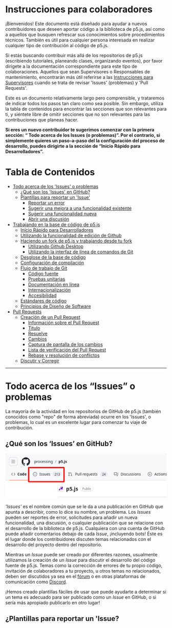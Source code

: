 # Instrucciones para colaboradores

¡Bienvenidos! Este documento está diseñado para ayudar a nuevos contribuidores que deseen aportar código a la biblioteca de p5.js, así como a aquellos que busquen refrescar sus conocimientos sobre procedimientos técnicos. También es útil para cualquier persona interesada en realizar cualquier tipo de contribución al código de p5.js.

Si estás buscando contribuir más allá de los repositorios de p5.js (escribiendo tutoriales, planeando clases, organizando eventos), por favor dirígete a la documentación correspondiente para este tipo de colaboraciones. Aquellos que sean Supervisores o Responsables de mantenimiento, encontrarán más útil referirse a las [Instrucciones para Supervisores](https://github.com/processing/p5.js/blob/main/contributor_docs/steward_guidelines.md) cuando se trata de revisar 'Issues' (problemas) y 'Pull Requests'. 

Este es un documento relativamente largo pero comprensible, y trataremos de indicar todos los pasos tan claro como sea posible. Sin embargo, utiliza la tabla de contenidos para encontrar las secciones que son relevantes para ti, y siéntete libre de omitir secciones que no son relevantes para las contribuciones que planeas hacer. 

**Si eres un nuevo contribuidor te sugerimos comenzar con la primera sección: “ Todo acerca de los Issues (o problemas)”.  Por el contrario, si simplemente quieres un paso-a-paso del la configuración del  proceso de desarrollo, puedes dirigirte a la sección  de “Inicio Rápido para Desarrolladores”.**


# Tabla de Contenidos

- [Todo acerca de los 'Issues' o problemas](#all-about-issues)
  - [¿Qué son los 'Issues' en GitHub?](#what-are-issues)
  - [Plantillas para reportar un 'Issue'](#issue-templates)
    - [Reportar un error](#found-a-bug)
    - [Sugerir una mejora a una funcionalidad existente](#existing-feature-enhancement)
    - [Sugerir una funcionalidad nueva](#new-feature-request)
    - [Abrir una discusión ](#discussion)
- [Trabajando en la base de código de p5.js](#working-on-the-p5js-codebase)
  - [Inicio Rápido para Desarrolladores](#quick-get-started-for-developers)
  - [Utilizando la funcionalidad de edición de Github](#using-the-github-edit-functionality)
  - [Haciendo un fork de p5.js y trabajando desde tu fork](#forking-p5js-and-working-from-your-fork)
    - [Utilizando Github Desktop](#using-github-desktop)
    - [Utilizando la interfaz de línea de comandos de Git](#using-the-git-command-line-interface)
  - [Desglose de la base de código ](#codebase-breakdown)
  - [Configuración de compilación](#build-setup)
  - [Flujo de trabajo de Git](#git-workflow)
    - [Código fuente](#source-code)
    - [Pruebas unitarias](#unit-tests)
    - [Documentación en línea](#inline-documentation)
    - [Internacionalización](https://github.com/processing/p5.js/blob/main/contributor_docs/contributor_guidelines.md#internationalization)
    - [Accesibilidad](#accessibility)
  - [Estándares de código](#code-standard)
  - [Principios de Diseño de Software](#software-design-principles)
- [Pull Requests](#pull-requests)
  - [Creación de un Pull Request](#creating-a-pull-request)
    - [Información sobre el Pull Request](#pull-request-information)
    - [Titulo](#title)
    - [Resuelve ](#resolves)
    - [Cambios](#changes)
    - [Captura de pantalla de los cambios](#screenshots-of-the-change)
    - [Lista de verificación del Pull Request](#pr-checklist)
    - [Rebase y resolución de conflictos](#rebase-and-resolve-conflicts)
  - [Discutir y Corregir](#discuss-and-amend)

---
# Todo acerca de los “Issues” o problemas

La mayoría de la actividad en los repositorios de GitHub de p5.js (también conocidos como "repo" de forma abreviada) ocurre en los 'Issues', o problemas, lo cual es un excelente lugar para comenzar tu viaje de contribución.


## ¿Qué son los ‘Issues’ en GitHub?

![A cropped screenshot of the p5.js library GitHub repository, only showing contents of the top right corner. A red box is drawn on top of the screenshot surrounding the Issues tab.](../images/issues-tab.png)

<em>'Issues'</em> es el nombre común que se le da a una publicación en GitHub que apunta a describir, como lo dice su nombre, un problema.  Los <em>Issues</em> pueden ser reportes de error, solicitudes para añadir un nueva funcionalidad, una discusión, o cualquier publicación que se relacione con el desarrollo de la biblioteca de p5.js. Cualquiera con una cuenta de GitHub puede añadir comentarios debajo de cada <em>Issue</em>, ¡incluyendo bots! Éste es el lugar donde los contribuidores discuten temas relacionados con el desarrollo del proyecto dentro del repositorio.

Mientras un <em>Issue</em> puede ser creado por diferentes razones, usualmente utilizamos la creación de un <em>Issue</em> para discutir el desarrollo del  código fuente de p5.js. Temas como la corrección de errores de tu propio código, invitación de colaboradores a tu proyecto, u otros temas no relacionados, deben ser discutidos ya sea en el [fórum](https://discourse.processing.com) o en otras plataformas de comunicación como [Discord](https://discord.gg/SHQ8dH25r9).

¡Hemos creado plantillas fáciles de usar que puede ayudarte a determinar si un tema es adecuado para ser publicado como un <em>Issue</em> en GitHub, o si sería más apropiado publicarlo en otro lugar!


## ¿Plantillas para reportar un 'Issue?